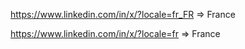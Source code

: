 https://www.linkedin.com/in/x/?locale=fr_FR => France

https://www.linkedin.com/in/x/?locale=fr => France
